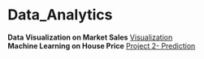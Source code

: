 # Data_Analytics
**Data Visualization on Market Sales** 
[Visualization](https://github.com/AfsalAbbas/data_analytics/blob/main/market_sales.ipynb)\
**Machine Learning on House Price**
[Project 2- Prediction](https://github.com/AfsalAbbas/data_analytics/blob/main/houseprice.ipynb)
